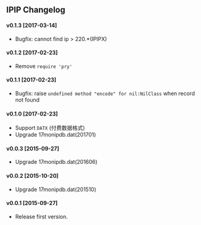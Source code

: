 ## IPIP Changelog

#### v0.1.3 [2017-03-14]

- Bugfix: cannot find ip > 220.*(IPIPX)

#### v0.1.2 [2017-02-23]

- Remove `require 'pry'`

#### v0.1.1 [2017-02-23]

- Bugfix: raise `undefined method "encode" for nil:NilClass` when record not found

#### v0.1.0 [2017-02-23]

- Support `DATX` (付费数据格式)
- Upgrade 17monipdb.dat(201701)

#### v0.0.3 [2015-09-27]

- Upgrade 17monipdb.dat(201606)

#### v0.0.2 [2015-10-20]

- Upgrade 17monipdb.dat(201510)

#### v0.0.1 [2015-09-27]

- Release first version.
